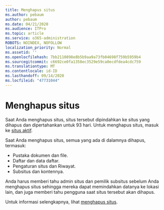 ```yaml
---
title: Menghapus situs
ms.author: pebaum
author: pebaum
ms.date: 04/21/2020
ms.audience: ITPro
ms.topic: article
ms.service: o365-administration
ROBOTS: NOINDEX, NOFOLLOW
localization_priority: Normal
ms.assetid: ''
ms.openlocfilehash: 7bb2110898e8b5b9aa9a73fb04698f759b5959b4
ms.sourcegitcommit: c6692ce0fa1358ec3529e59ca0ecdfdea4cdc759
ms.translationtype: MT
ms.contentlocale: id-ID
ms.lasthandoff: 09/14/2020
ms.locfileid: "47731044"
---
```

# <a name="delete-a-site"></a>Menghapus situs

Saat Anda menghapus situs, situs tersebut dipindahkan ke situs yang dihapus dan dipertahankan untuk 93 hari. Untuk menghapus situs, masuk ke [situs aktif](https://admin.microsoft.com/sharepoint?page=sitemanagement&modern=true). 

Saat Anda menghapus situs, semua yang ada di dalamnya dihapus, termasuk:

- Pustaka dokumen dan file.
- Daftar dan data daftar.
- Pengaturan situs dan Riwayat.
- Subsitus dan kontennya.

Anda harus memberi tahu admin situs dan pemilik subsitus sebelum Anda menghapus situs sehingga mereka dapat memindahkan datanya ke lokasi lain, dan juga memberi tahu pengguna saat situs tersebut akan dihapus.

Untuk informasi selengkapnya, lihat [menghapus situs](https://docs.microsoft.com/sharepoint/delete-site-collection).
